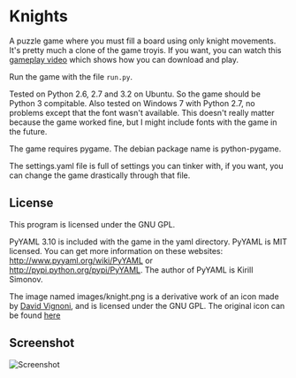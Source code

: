 Knights
=======

A puzzle game where you must fill a board using only knight movements. It's pretty much a clone of the game troyis. If you want, you can watch this [gameplay video](https://www.youtube.com/watch?v=v_faK8K-Pzk) which shows how you can download and play.

Run the game with the file `run.py`.

Tested on Python 2.6, 2.7 and 3.2 on Ubuntu. So the game should be Python 3 compitable.
Also tested on Windows 7 with Python 2.7, no problems except that the font wasn't available. This doesn't really matter because the game worked fine, but I might include fonts with the game in the future.

The game requires pygame. The debian package name is python-pygame.

The settings.yaml file is full of settings you can tinker with, if you want, you can change the game drastically through that file.

License
--
This program is licensed under the  GNU GPL.

PyYAML 3.10 is included with the game in the yaml directory. PyYAML is MIT licensed. You can get more information on these websites: http://www.pyyaml.org/wiki/PyYAML or http://pypi.python.org/pypi/PyYAML.
The author of PyYAML is Kirill Simonov.

The image named images/knight.png is a derivative work of an icon made by [David Vignoni](http://www.icon-king.com/), and is licensed under the GNU GPL. The original icon can be found [here](http://findicons.com/icon/227177/package_games_strategy?id=376136)

Screenshot
--

![Screenshot](http://i.imgur.com/wByJ4.png)